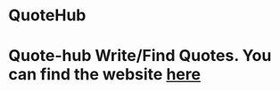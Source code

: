 # QuoteHub
# Quote-hub   Write/Find Quotes.  You can find the website [here](quote-hub.herokuapp.com)
